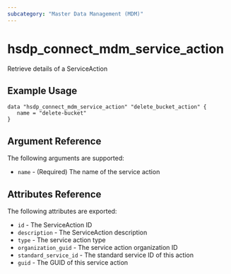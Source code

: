 ```yaml
---
subcategory: "Master Data Management (MDM)"
---
```


# hsdp_connect_mdm_service_action

Retrieve details of a ServiceAction

## Example Usage

```hcl
data "hsdp_connect_mdm_service_action" "delete_bucket_action" {
   name = "delete-bucket"
}
```

## Argument Reference

The following arguments are supported:

* `name` - (Required) The name of the service action

## Attributes Reference

The following attributes are exported:

* `id` - The ServiceAction ID
* `description` - The ServiceAction description
* `type` - The service action type
* `organization_guid` - The service action organization ID
* `standard_service_id` - The standard service ID of this action
* `guid` - The GUID of this service action
